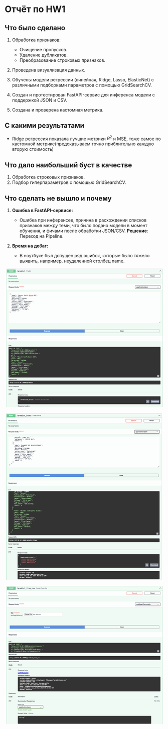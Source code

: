 # Отчёт по HW1

## Что было сделано

1. Обработка признаков:
   - Очищение пропусков.
   - Удаление дубликатов.
   - Преобразование строковых признаков.

2. Проведена визуализация данных.

3. Обучены модели регрессии (линейная, Ridge, Lasso, ElasticNet) с различными подборками параметров с помощью GridSearchCV.

4. Создан и протестирован FastAPI-сервис для инференса модели c поддержкой JSON и CSV.

5. Создана и проверена кастомная метрика.

## С какими результатами

- Ridge регрессия показала лучшие метрики $R^2$ и MSE, тоже самое по кастомной метрике(предсказываем точно приблительно каждую вторую стоимость)

## Что дало наибольший буст в качестве

1. Обработка строковых признаков.
2. Подбор гиперпараметров с помощью GridSearchCV.

## Что сделать не вышло и почему

1. **Ошибка в FastAPI-сервисе:**
   - Ошибка при инференсее, причина в расхождении списков признаков между теми, что было подано модели в момент обучения, и фичами после обработки JSON/CSV. **Решение**: Переход на Pipeline.

2. **Время на дебаг:**
   - В ноутбуке был допущен ряд ошибок, которые было тяжело выявить, например, неудаленной столбец name.


![Пример запроса predict](predict.png "Запрос predict")

![Пример запроса predict_items](predict_items.png "Запрос predict_items")

![Пример запроса predict_from_csv](predict_from_csv.png "Запрос predict_from_csv")
